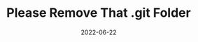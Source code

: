 ---
date: 2022-06-22
draft: true
permalink: false
publisher: thepracticaldev
tags:
  - security
  - git
target_url: https://dev.to/jmau111/please-remove-that-git-folder-3i9a
title: Please Remove That .git Folder
---